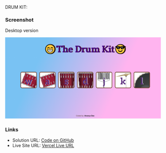 DRUM KIT:
### Screenshot

Desktop version

![desktop version](screenshot/drum_ss.png)

### Links

- Solution URL: [Code on GitHub](https://github.com/ananya-das24/The-Drum-Kit)
- Live Site URL: [Vercel Live URL](https://the-drum-kit-three.vercel.app/)
